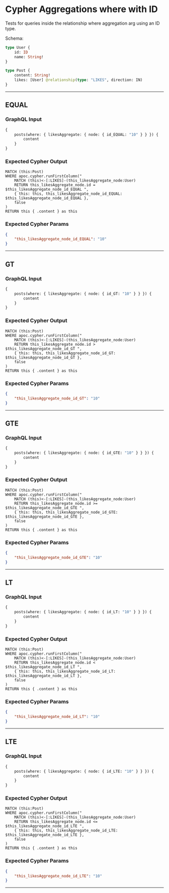 # Cypher Aggregations where with ID

Tests for queries inside the relationship where aggregation arg using an ID type.

Schema:

```graphql
type User {
    id: ID
    name: String!
}

type Post {
    content: String!
    likes: [User] @relationship(type: "LIKES", direction: IN)
}
```

---

## EQUAL

### GraphQL Input

```graphql
{
    posts(where: { likesAggregate: { node: { id_EQUAL: "10" } } }) {
        content
    }
}
```

### Expected Cypher Output

```cypher
MATCH (this:Post)
WHERE apoc.cypher.runFirstColumn("
    MATCH (this)<-[:LIKES]-(this_likesAggregate_node:User)
    RETURN this_likesAggregate_node.id = $this_likesAggregate_node_id_EQUAL ",
    { this: this, this_likesAggregate_node_id_EQUAL: $this_likesAggregate_node_id_EQUAL },
    false
)
RETURN this { .content } as this
```

### Expected Cypher Params

```json
{
    "this_likesAggregate_node_id_EQUAL": "10"
}
```

---

## GT

### GraphQL Input

```graphql
{
    posts(where: { likesAggregate: { node: { id_GT: "10" } } }) {
        content
    }
}
```

### Expected Cypher Output

```cypher
MATCH (this:Post)
WHERE apoc.cypher.runFirstColumn("
    MATCH (this)<-[:LIKES]-(this_likesAggregate_node:User)
    RETURN this_likesAggregate_node.id > $this_likesAggregate_node_id_GT ",
    { this: this, this_likesAggregate_node_id_GT: $this_likesAggregate_node_id_GT },
    false
)
RETURN this { .content } as this
```

### Expected Cypher Params

```json
{
    "this_likesAggregate_node_id_GT": "10"
}
```

---

## GTE

### GraphQL Input

```graphql
{
    posts(where: { likesAggregate: { node: { id_GTE: "10" } } }) {
        content
    }
}
```

### Expected Cypher Output

```cypher
MATCH (this:Post)
WHERE apoc.cypher.runFirstColumn("
    MATCH (this)<-[:LIKES]-(this_likesAggregate_node:User)
    RETURN this_likesAggregate_node.id >= $this_likesAggregate_node_id_GTE ",
    { this: this, this_likesAggregate_node_id_GTE: $this_likesAggregate_node_id_GTE },
    false
)
RETURN this { .content } as this
```

### Expected Cypher Params

```json
{
    "this_likesAggregate_node_id_GTE": "10"
}
```

---

## LT

### GraphQL Input

```graphql
{
    posts(where: { likesAggregate: { node: { id_LT: "10" } } }) {
        content
    }
}
```

### Expected Cypher Output

```cypher
MATCH (this:Post)
WHERE apoc.cypher.runFirstColumn("
    MATCH (this)<-[:LIKES]-(this_likesAggregate_node:User)
    RETURN this_likesAggregate_node.id < $this_likesAggregate_node_id_LT ",
    { this: this, this_likesAggregate_node_id_LT: $this_likesAggregate_node_id_LT },
    false
)
RETURN this { .content } as this
```

### Expected Cypher Params

```json
{
    "this_likesAggregate_node_id_LT": "10"
}
```

---

## LTE

### GraphQL Input

```graphql
{
    posts(where: { likesAggregate: { node: { id_LTE: "10" } } }) {
        content
    }
}
```

### Expected Cypher Output

```cypher
MATCH (this:Post)
WHERE apoc.cypher.runFirstColumn("
    MATCH (this)<-[:LIKES]-(this_likesAggregate_node:User)
    RETURN this_likesAggregate_node.id <= $this_likesAggregate_node_id_LTE ",
    { this: this, this_likesAggregate_node_id_LTE: $this_likesAggregate_node_id_LTE },
    false
)
RETURN this { .content } as this
```

### Expected Cypher Params

```json
{
    "this_likesAggregate_node_id_LTE": "10"
}
```

---
